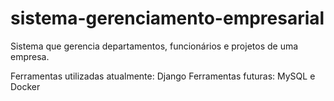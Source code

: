 # sistema-gerenciamento-empresarial
Sistema que gerencia departamentos, funcionários e projetos de uma empresa.

Ferramentas utilizadas atualmente: Django
Ferramentas futuras: MySQL e Docker
